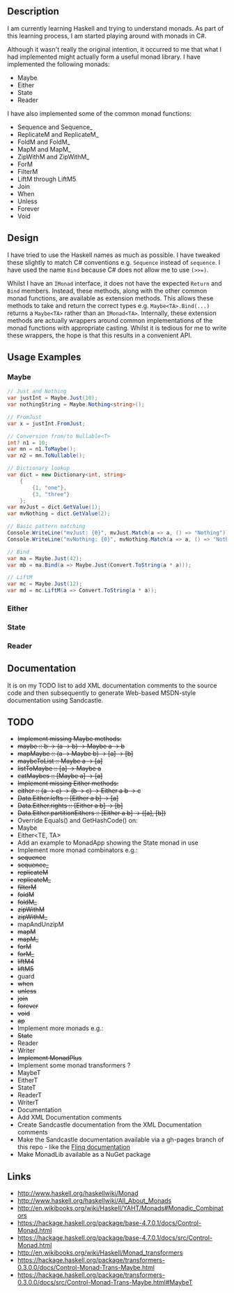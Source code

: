 
## Description

I am currently learning Haskell and trying to understand monads. As part of this learning process, I am started playing around with monads in C#. 

Although it wasn't really the original intention, it occurred to me that what I had implemented might actually form a useful monad library. I have implemented the following monads:

* Maybe
* Either
* State
* Reader

I have also implemented some of the common monad functions:

* Sequence and Sequence_
* ReplicateM and ReplicateM_
* FoldM and FoldM_
* MapM and MapM_
* ZipWithM and ZipWithM_
* ForM
* FilterM
* LiftM through LiftM5
* Join
* When
* Unless
* Forever
* Void

## Design

I have tried to use the Haskell names as much as possible. I have tweaked these slightly
to match C# conventions e.g. <code>Sequence</code> instead of <code>sequence</code>. I have used the name <code>Bind</code> because C# does not allow me to use <code>(>>=)</code>.

Whilst I have an <code>IMonad</code> interface, it does not have the expected <code>Return</code> and <code>Bind</code>
members. Instead, these methods, along with the other common monad functions, are available
as extension methods. This allows these methods to take and return the correct types e.g.
<code>Maybe&lt;TA&gt;.Bind(...)</code> returns a <code>Maybe&lt;TA&gt;</code> rather than an <code>IMonad&lt;TA&gt;</code>. Internally, these extension methods are actually wrappers around
common implementations of the monad functions with appropriate casting. Whilst it is tedious for me to write these wrappers, the hope is that this results in a convenient API.


## Usage Examples

### Maybe

```C#
// Just and Nothing
var justInt = Maybe.Just(10);
var nothingString = Maybe.Nothing<string>();

// FromJust
var x = justInt.FromJust;

// Conversion from/to Nullable<T>
int? n1 = 10;
var mn = n1.ToMaybe();
var n2 = mn.ToNullable();

// Dictionary lookup
var dict = new Dictionary<int, string>
    {
        {1, "one"},
        {3, "three"}
    };
var mvJust = dict.GetValue(1);
var mvNothing = dict.GetValue(2);

// Basic pattern matching
Console.WriteLine("mvJust: {0}", mvJust.Match(a => a, () => "Nothing"));
Console.WriteLine("mvNothing: {0}", mvNothing.Match(a => a, () => "Nothing"));

// Bind
var ma = Maybe.Just(42);
var mb = ma.Bind(a => Maybe.Just(Convert.ToString(a * a)));

// LiftM
var mc = Maybe.Just(12);
var md = mc.LiftM(a => Convert.ToString(a * a));
```

### Either



### State



### Reader



## Documentation

It is on my TODO list to add XML documentation comments to the source code and then subsequently to generate Web-based MSDN-style documentation using Sandcastle.

## TODO

* ~~Implement missing Maybe methods:~~
 * ~~maybe :: b -> (a -> b) -> Maybe a -> b~~
 * ~~mapMaybe :: (a -> Maybe b) -> [a] -> [b]~~
 * ~~maybeToList :: Maybe a -> [a]~~
 * ~~listToMaybe :: [a] -> Maybe a~~
 * ~~catMaybes :: [Maybe a] -> [a]~~
* ~~Implement missing Either methods:~~
 * ~~either :: (a -> c) -> (b -> c) -> Either a b -> c~~
 * ~~Data.Either.lefts :: [Either a b] -> [a]~~
 * ~~Data.Either.rights :: [Either a b] -> [b]~~
 * ~~Data.Either.partitionEithers :: [Either a b] -> ([a], [b])~~
* Override Equals() and GetHashCode() on:
 * Maybe<TA>
 * Either<TE, TA>
* Add an example to MonadApp showing the State monad in use
* Implement more monad combinators e.g.:
 * ~~sequence~~
 * ~~sequence&#95;~~
 * ~~replicateM~~
 * ~~replicateM&#95;~~
 * ~~filterM~~
 * ~~foldM~~
 * ~~foldM&#95;~~
 * ~~zipWithM~~
 * ~~zipWithM&#95;~~
 * mapAndUnzipM
 * ~~mapM~~
 * ~~mapM&#95;~~
 * ~~forM~~
 * ~~forM&#95;~~
 * ~~liftM4~~
 * ~~liftM5~~
 * guard
 * ~~when~~
 * ~~unless~~
 * ~~join~~
 * ~~forever~~
 * ~~void~~
 * ~~ap~~
* Implement more monads e.g.:
 * ~~State~~
 * Reader
 * Writer
* ~~Implement MonadPlus~~
* Implement some monad transformers ?
 * MaybeT
 * EitherT
 * StateT
 * ReaderT
 * WriterT
* Documentation
 * Add XML Documentation comments
 * Create Sandcastle documentation from the XML Documentation comments
 * Make the Sandcastle documentation available via a gh-pages branch of this repo - like the [Flinq documentation](http://taylorjg.github.io/Flinq/)
* Make MonadLib available as a NuGet package

## Links

* http://www.haskell.org/haskellwiki/Monad
* http://www.haskell.org/haskellwiki/All_About_Monads
* http://en.wikibooks.org/wiki/Haskell/YAHT/Monads#Monadic_Combinators
* https://hackage.haskell.org/package/base-4.7.0.1/docs/Control-Monad.html
* https://hackage.haskell.org/package/base-4.7.0.1/docs/src/Control-Monad.html
* http://en.wikibooks.org/wiki/Haskell/Monad_transformers
* https://hackage.haskell.org/package/transformers-0.3.0.0/docs/Control-Monad-Trans-Maybe.html
* https://hackage.haskell.org/package/transformers-0.3.0.0/docs/src/Control-Monad-Trans-Maybe.html#MaybeT
